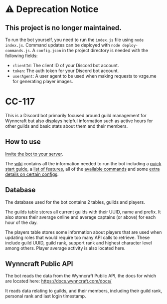 # ⚠️ Deprecation Notice
## This project is no longer maintained.

To run the bot yourself, you need to run the `index.js` file using `node index.js`. Command updates can be deployed with `node deploy-commands.js`. A `config.json` in the project directory is needed with the following fields:
- `clientId`: The client ID of your Discord bot account.
- `token`: The auth token for your Discord bot account.
- `userAgent`: A user agent to be used when making requests to vzge.me for generating player images.

# CC-117

This is a Discord bot primarily focused around guild management for Wynncraft but also displays helpful information such as active hours for other guilds and basic stats about them and their members.

## How to use

[Invite the bot to your server](https://discord.com/oauth2/authorize?client_id=1061055822425247854).

The [wiki](https://github.com/ShadowCat117/CC-117/wiki) contains all the information needed to run the bot including a [quick start guide](https://github.com/ShadowCat117/CC-117/wiki/Quick-Start), a [list of features](https://github.com/ShadowCat117/CC-117/wiki/Features), all of the [available commands](https://github.com/ShadowCat117/CC-117/wiki/Available-Commands) and some [extra details on certain configs](https://github.com/ShadowCat117/CC-117/wiki/Configs).

## Database

The database used for the bot contains 2 tables, guilds and players.

The guilds table stores all current guilds with their UUID, name and prefix. It also stores their average online and average captains (or above) for each hour of the day.

The players table stores some information about players that are used when updating roles that would require too many API calls to retrieve. These include guild UUID, guild rank, support rank and highest character level among others. Player average activity is also located here.

## Wynncraft Public API

The bot reads the data from the Wynncraft Public API, the docs for which are located here: https://docs.wynncraft.com/docs/

It reads data relating to guilds, and their members, including their guild rank, personal rank and last login timestamp.

